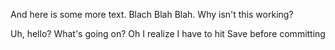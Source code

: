 And here is some more text. Blach Blah Blah. Why isn't this working?

Uh, hello? What's going on? Oh I realize I have to hit Save before committing


